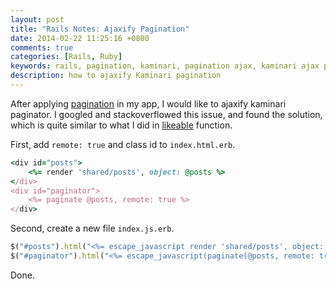 ```yaml
---
layout: post
title: "Rails Notes: Ajaxify Pagination"
date: 2014-02-22 11:25:16 +0800
comments: true
categories: [Rails, Ruby]
keywords: rails, pagination, kaminari, pagination ajax, kaminari ajax pagination
description: how to ajaxify Kaminari pagination 
---
```

After applying [pagination][1] in my app, I would like to ajaxify kaminari paginator. I googled and stackoverflowed this issue, and found the solution, which is quite similar to what I did in [likeable][2] function. 

<!-- more -->

First, add `remote: true` and class id to `index.html.erb`.

```ruby
<div id="posts">
	<%= render 'shared/posts', object: @posts %>
</div>
<div id="paginator">
 	<%= paginate @posts, remote: true %>
</div>
```

Second, create a new file `index.js.erb`.

```ruby
$("#posts").html("<%= escape_javascript render 'shared/posts', object: @posts %>");
$("#paginator").html("<%= escape_javascript(paginate(@posts, remote: true).to_s) %>");
```
Done.

[1]: /posts/2014/02/16/rails-notes-pagination-with-kaminari/
[2]: /posts/2014/02/11/rails-notes-adding-a-like-function/

